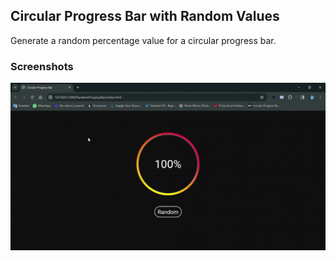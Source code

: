 ## Circular Progress Bar with Random Values
Generate a random percentage value for a circular progress bar.

### Screenshots
![Project Gif](./image.gif)